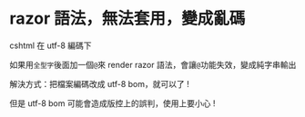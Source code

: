 # razor 語法，無法套用，變成亂碼

cshtml 在 utf-8 編碼下

如果用`全型字`後面加一個`@`來 render razor 語法，會讓`@`功能失效，變成純字串輸出

解決方式：把檔案編碼改成 utf-8 bom，就可以了 !

但是 utf-8 bom 可能會造成版控上的誤判，使用上要小心 !


